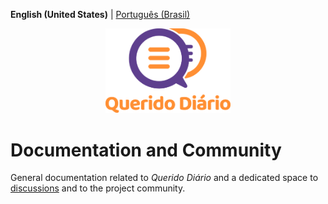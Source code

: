 **English (United States)** | [Português (Brasil)](../README.md)

<p align="center">
  <img alt="Querido Diário" src="./images/querido-diario-logo.png" width="200">
</p>

# Documentation and Community

General documentation related to *Querido Diário* and a dedicated space to [discussions](https://github.com/okfn-brasil/querido-diario-comunidade/discussions) and to the project community.
